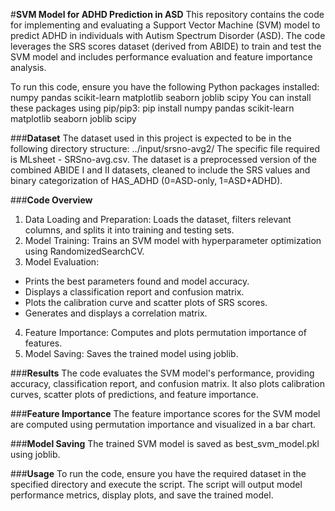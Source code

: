 #**SVM Model for ADHD Prediction in ASD**
This repository contains the code for implementing and evaluating a Support Vector Machine (SVM) model to predict ADHD in individuals with Autism Spectrum Disorder (ASD). The code leverages the SRS scores dataset (derived from ABIDE) to train and test the SVM model and includes performance evaluation and feature importance analysis.

To run this code, ensure you have the following Python packages installed:
numpy
pandas
scikit-learn
matplotlib
seaborn
joblib
scipy
You can install these packages using pip/pip3: pip install numpy pandas scikit-learn matplotlib seaborn joblib scipy

###**Dataset**
The dataset used in this project is expected to be in the following directory structure: ../input/srsno-avg2/
The specific file required is MLsheet - SRSno-avg.csv. The dataset is a preprocessed version of the combined ABIDE I and II datasets, cleaned to include the SRS values and binary categorization of HAS_ADHD (0=ASD-only, 1=ASD+ADHD).

###**Code Overview**
1. Data Loading and Preparation: Loads the dataset, filters relevant columns, and splits it into training and testing sets.
2. Model Training: Trains an SVM model with hyperparameter optimization using RandomizedSearchCV.
3. Model Evaluation:
  - Prints the best parameters found and model accuracy.
  - Displays a classification report and confusion matrix.
  - Plots the calibration curve and scatter plots of SRS scores.
  - Generates and displays a correlation matrix.
4. Feature Importance: Computes and plots permutation importance of features.
5. Model Saving: Saves the trained model using joblib.

###**Results**
The code evaluates the SVM model's performance, providing accuracy, classification report, and confusion matrix. It also plots calibration curves, scatter plots of predictions, and feature importance.

###**Feature Importance**
The feature importance scores for the SVM model are computed using permutation importance and visualized in a bar chart.

###**Model Saving**
The trained SVM model is saved as best_svm_model.pkl using joblib.

###**Usage**
To run the code, ensure you have the required dataset in the specified directory and execute the script. The script will output model performance metrics, display plots, and save the trained model.
